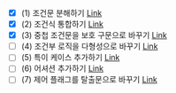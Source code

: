 - [x] (1) 조건문 분해하기 [Link](https://github.com/shinel94/Refactoring/blob/python/ch10/DecomposeConditional.ipynb)
- [x] (2) 조건식 통합하기 [Link](https://github.com/shinel94/Refactoring/blob/python/ch10/ConsolidateConditionalExpression.ipynb)
- [x] (3) 중첩 조건문을 보호 구문으로 바꾸기 [Link](https://github.com/shinel94/Refactoring/blob/python/ch10/ReplaceNestedCOnditionalWithGuardClauses.ipynb)
- [ ] (4) 조건부 로직을 다형성으로 바꾸기 [Link]()
- [ ] (5) 특이 케이스 추가하기 [Link]()
- [ ] (6) 어셔션 추가하기 [Link]()
- [ ] (7) 제어 플래그를 탈출문으로 바꾸기 [Link]()
